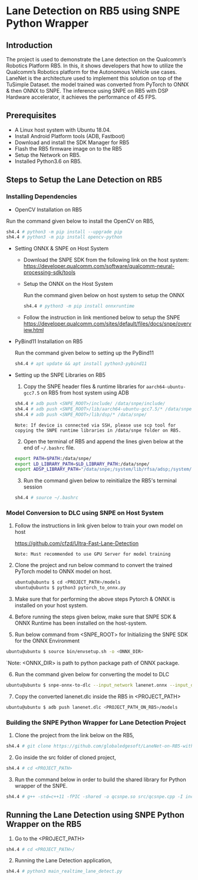 # Lane Detection on RB5 using SNPE Python Wrapper
## Introduction
The project is used to demonstrate the Lane detection on the Qualcomm’s Robotics Platform RB5. In this, it shows developers that how to utilize the Qualcomm’s Robotics platform for the Autonomous Vehicle use cases. LaneNet is the architecture used to implement this solution on top of the TuSimple Dataset. the model trained was converted from PyTorch to ONNX & then ONNX to SNPE. The inference using SNPE on RB5 with DSP Hardware accelerator, it achieves the performance of 45 FPS.


## Prerequisites 
- A Linux host system with Ubuntu 18.04.
- Install Android Platform tools (ADB, Fastboot) 
- Download and install the SDK Manager for RB5
- Flash the RB5 firmware image on to the RB5
- Setup the Network on RB5.
- Installed Python3.6 on RB5.



## Steps to Setup the Lane Detection on RB5
### Installing Dependencies
- OpenCV Installation on RB5

Run the command given below to install the OpenCV on RB5,

```sh
sh4.4 # python3 -m pip install --upgrade pip
sh4.4 # python3 -m pip install opencv-python 
```

- Setting ONNX & SNPE on Host System
  - Download the SNPE SDK from the following link on the host system: https://developer.qualcomm.com/software/qualcomm-neural-processing-sdk/tools

  - Setup the ONNX on the Host System

    Run the command given below on host system to setup the ONNX
    ```sh
    sh4.4 # python3 -m pip install onnxruntime
    ```
  - Follow the instruction in link mentioned below to setup the SNPE
https://developer.qualcomm.com/sites/default/files/docs/snpe/overview.html

- PyBind11 Installation on RB5 

  Run the command given below to setting up the PyBind11
  ```sh
  sh4.4 # apt update && apt install python3-pybind11
  ```

- Setting up the SNPE Libraries on RB5
  1. Copy the SNPE header files & runtime libraries for `aarch64-ubuntu-gcc7.5` on RB5 from host system using ADB
  ```sh
  sh4.4 # adb push <SNPE_ROOT>/include/ /data/snpe/include/
  sh4.4 # adb push <SNPE_ROOT>/lib/aarch64-ubuntu-gcc7.5/* /data/snpe/
  sh4.4 # adb push <SNPE_ROOT>/lib/dsp/* /data/snpe/
  ```
  `Note: If device is connected via SSH, please use scp tool for copying the SNPE runtime libraries in /data/snpe folder on RB5.`

  2.	Open the terminal of RB5 and append the lines given below at the end of `~/.bashrc` file.
  ```sh
  export PATH=$PATH:/data/snpe/
  export LD_LIBRARY_PATH=$LD_LIBRARY_PATH:/data/snpe/
  export ADSP_LIBRARY_PATH="/data/snpe;/system/lib/rfsa/adsp;/system/vendor/lib/rfsa/adsp;/dsp"
  ```

  3.	Run the command given below to reinitialize the RB5's terminal session
  ```sh
  sh4.4 # source ~/.bashrc
  ```


### Model Conversion to DLC using SNPE on Host System
1. Follow the instructions in link given below to train your own model on host
   
   https://github.com/cfzd/Ultra-Fast-Lane-Detection
   
   `Note: Must recommended to use GPU Server for model training`

2. Clone the project and run below command to convert the trained PyTorch model to ONNX model on host.
   ```sh
   ubuntu@ubuntu $ cd <PROJECT_PATH>/models
   ubuntu@ubuntu $ python3 pytorch_to_onnx.py
   ```
3. Make sure that for performing the above steps Pytorch & ONNX is installed on your host system.
4. Before running the steps given below, make sure that SNPE SDK & ONNX Runtime has been installed on the host-system.
5. Run below command from <SNPE_ROOT> for Initializing the SNPE SDK for the ONNX Environment
```sh
ubuntu@ubuntu $ source bin/envsetup.sh -o <ONNX_DIR>
```
`Note: <ONNX_DIR> is path to python package path of ONNX package.

6. Run the command given below for converting the model to DLC
```sh
ubuntu@ubuntu $ snpe-onnx-to-dlc --input_network lanenet.onnx --input_dim input.1 1,3,288,800 –output_path lanenet.dlc
```
7.	Copy the converted lanenet.dlc inside the RB5 in <PROJECT_PATH>
```sh
ubuntu@ubuntu $ adb push lanenet.dlc <PROJECT_PATH_ON_RB5>/models
```

### Building the SNPE Python Wrapper for Lane Detection Project
1.	Clone the project from the link below on the RB5,
```sh
sh4.4 # git clone https://github.com/globaledgesoft/LaneNet-on-RB5-with-SNPE-Python-Wrapper.git
```

2.	Go inside the src folder of cloned project,
```sh
sh4.4 # cd <PROJECT_PATH>
```

3.	Run the command below  in order to build the shared library for Python wrapper of the SNPE.
```sh
sh4.4 # g++ -std=c++11 -fPIC -shared -o qcsnpe.so src/qcsnpe.cpp -I include/ -I /data/snpe/include/zdl/ -I /usr/include/python3.6m/ -I /usr/local/lib/python3.6/dist-packages/pybind11/include -L /data/snpe/ -lSNPE `pkg-config --cflags --libs opencv`
```

## Running the Lane Detection using SNPE Python Wrapper on the RB5
1.	Go to the <PROJECT_PATH>
```sh
sh4.4 # cd <PROJECT_PATH>/
```

2.	Running the Lane Detection application,
```sh
sh4.4 # python3 main_realtime_lane_detect.py
```
